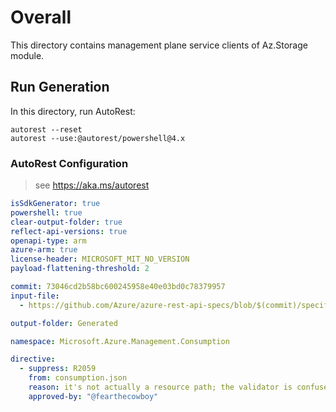 # Overall
This directory contains management plane service clients of Az.Storage module.

## Run Generation
In this directory, run AutoRest:
```
autorest --reset
autorest --use:@autorest/powershell@4.x
```

### AutoRest Configuration
> see https://aka.ms/autorest
``` yaml
isSdkGenerator: true
powershell: true
clear-output-folder: true
reflect-api-versions: true
openapi-type: arm
azure-arm: true
license-header: MICROSOFT_MIT_NO_VERSION
payload-flattening-threshold: 2

commit: 73046cd2b58bc600245958e40e03bd0c78379957
input-file:
  - https://github.com/Azure/azure-rest-api-specs/blob/$(commit)/specification/consumption/resource-manager/Microsoft.Consumption/stable/2018-01-31/consumption.json

output-folder: Generated

namespace: Microsoft.Azure.Management.Consumption

directive:
  - suppress: R2059
    from: consumption.json
    reason: it's not actually a resource path; the validator is confused because the Billing namespace is in the URI path.
    approved-by: "@fearthecowboy"
```